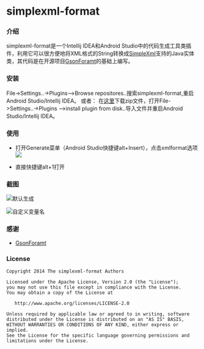 # simplexml-format

### 介绍
simplexml-format是一个Intellij IDEA和Android Studio中的代码生成工具类插件，利用它可以很方便地将XML格式的String转换成[SimpleXml](http://simple.sourceforge.net/)支持的Java实体类，其代码是在开源项目[GsonForamt](https://github.com/zzz40500/GsonFormat)的基础上编写。

### 安装
File->Settings..->Plugins-->Browse repositores..搜索simplexml-format,重启Android Studio/Intellij IDEA。
或者：
在[这里](https://plugins.jetbrains.com/plugin/9327?pr=idea)下载zip文件，打开File->Settings..->Plugins -->install plugin from disk..导入文件并重启Android Studio/Intellij IDEA。

### 使用
* 打开Generate菜单（Android Studio快捷键alt+Insert），点击xmlformat选项
![](https://github.com/lololiu/simplexml-format/raw/master/imgs/generate.png)

* 直接快捷键alt+1打开

### 截图

![默认生成](https://github.com/lololiu/simplexml-format/raw/master/imgs/screenshot1.gif)

![自定义变量名](https://github.com/lololiu/simplexml-format/raw/master/imgs/screenshot2.gif)

### 感谢
* [GsonForamt](https://github.com/zzz40500/GsonFormat)

### License

    Copyright 2014 The simplexml-format Authors

    Licensed under the Apache License, Version 2.0 (the "License");
    you may not use this file except in compliance with the License.
    You may obtain a copy of the License at

       http://www.apache.org/licenses/LICENSE-2.0

    Unless required by applicable law or agreed to in writing, software
    distributed under the License is distributed on an "AS IS" BASIS,
    WITHOUT WARRANTIES OR CONDITIONS OF ANY KIND, either express or implied.
    See the License for the specific language governing permissions and
    limitations under the License.